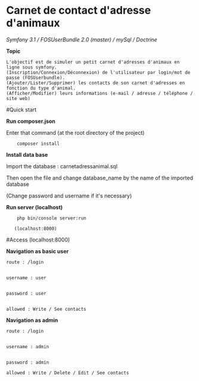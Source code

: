 # Carnet de contact d'adresse d'animaux

_*Symfony 3.1 / FOSUserBundle 2.0 (master)  /  mySql  /  Doctrine*_


**Topic**

    L'objectif est de simuler un petit carnet d'adresses d'animaux en ligne sous symfony.
    (Inscription/Connexion/Déconnexion) de l'utilisateur par login/mot de passe (FOSUserbundle).
    (Ajouter/Lister/Supprimer) les contacts de son carnet d'adresses en fonction du type d'animal.
    (Afficher/Modifier) leurs informations (e-mail / adresse / téléphone / site web)

#Quick start

**Run composer.json**

Enter that command (at the root directory of the project)

        composer install 
        
**Install data base**

Import the database : carnetadressanimal.sql


Then open the file and change database_name by the name of the imported database 

(Change password and username if it's necessary)
        
**Run server (localhost)**

        php bin/console server:run 
        
       (localhost:8000)
       
#Access (localhost:8000)

**Navigation as basic user**


    route : /login 
    
    
    username : user
    
    
    password : user
    
    
    allowed : Write / See contacts


**Navigation as admin**


    route : /login 
    
    
    username : admin
    
    
    password : admin
    
    allowed : Write / Delete / Edit / See contacts
